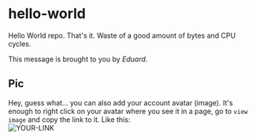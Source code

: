 # hello-world

Hello World repo. That's it. Waste of a good amount of bytes and CPU cycles.

This message is brought to you by _Eduard_.

## Pic

Hey, guess what... you can also add your account avatar (image). It's enough to right click on your avatar where you see it in a page, go to `view image` and copy the link to it.
Like this:  
![YOUR-LINK](https://avatars.githubusercontent.com/u/100875249?s=400&u=6d3437258eb48e5799372dc00d7cccc6161a5721&v=4)
